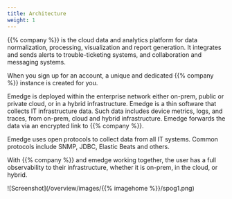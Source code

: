 ```yaml
---
title: Architecture
weight: 1
---
```


{{% company %}} is the cloud data and analytics platform for data normalization, processing, visualization and report generation. It integrates and sends alerts to trouble-ticketing systems, and collaboration and messaging systems.

When you sign up for an account, a unique and dedicated {{% company %}} instance is created for you.  

Emedge is deployed within the enterprise network either on-prem, public or private cloud, or in a hybrid infrastructure. Emedge is a thin software that collects IT infrastructure data. Such data includes device metrics, logs, and traces, from on-prem, cloud and hybrid infrastructure. Emedge forwards the data via an encrypted link to {{% company %}}.

Emedge uses open protocols to collect data from all IT systems. Common protocols include SNMP, JDBC, Elastic Beats and others.  

With {{% company %}} and emedge working together, the user has a full observability to their infrastructure, whether it is on-prem, in the cloud, or hybrid.

![Screenshot](/overview/images/{{% imagehome %}}/spog1.png)
